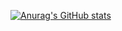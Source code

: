 [![Anurag's GitHub stats](https://github-readme-stats.vercel.app/api?username=Adherentman)](https://github.com/anuraghazra/github-readme-stats)
